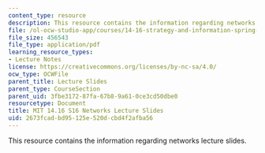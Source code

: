 ```yaml
---
content_type: resource
description: This resource contains the information regarding networks lecture slides.
file: /ol-ocw-studio-app/courses/14-16-strategy-and-information-spring-2016/2673fcadbd95125e520dcbd4f2afba56_MIT14_16S16_networks.pdf
file_size: 456543
file_type: application/pdf
learning_resource_types:
- Lecture Notes
license: https://creativecommons.org/licenses/by-nc-sa/4.0/
ocw_type: OCWFile
parent_title: Lecture Slides
parent_type: CourseSection
parent_uid: 3fbe3172-87fa-67b8-9a61-0ce3cd50dbe0
resourcetype: Document
title: MIT 14.16 S16 Networks Lecture Slides
uid: 2673fcad-bd95-125e-520d-cbd4f2afba56
---
```

This resource contains the information regarding networks lecture slides.